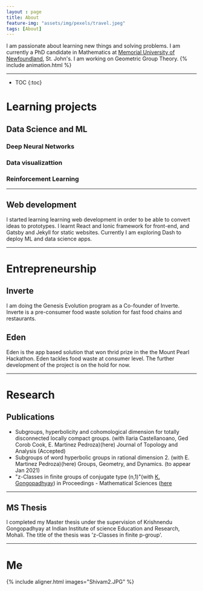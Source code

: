 ```yaml
---
layout : page
title: About
feature-img: "assets/img/pexels/travel.jpeg"
tags: [About]
---
```


I am passionate about learning new things and solving problems. I am currently a PhD candidate in Mathematics at [Memorial University of Newfoundland](https://www.mun.ca), St. John's. I am working on Geometric Group Theory. 
{% include animation.html %}

---

* TOC
{:toc}

# Learning projects


## Data Science and ML 

### Deep Neural Networks

### Data visualizattion

### Reinforcement Learning


--- 


## Web development
I started learning learning web development in order to be able to convert ideas to prototypes. I learnt React and Ionic framework for front-end, and
Gatsby and Jekyll for static websites. Currently I am exploring Dash to deploy ML and data science apps. 

---
# Entrepreneurship
## Inverte
I am doing the Genesis Evolution program as a Co-founder of Inverte. Inverte is a pre-consumer food waste solution for fast food chains and restaurants.
##  Eden 
Eden is the app based solution that won thrid prize in the the Mount Pearl Hackathon. Eden tackles food waste at consumer level. The further development of the project is on the hold for now. 

--- 


# Research


## Publications
* Subgroups, hyperbolicity and cohomological dimension for totally disconnected locally compact groups. (with Ilaria Castellanoano,  Ged Corob Cook, E. Martinez Pedroza)(here) Journal of Topology and Analysis (Accepted)
* Subgroups of word hyperbolic groups in rational dimension 2. (with E. Martinez Pedroza)(here) Groups, Geometry, and Dynamics. (to appear Jan 2021)
* "z-Classes in finite groups of conjugate type (n,1)"(with [K. Gongopadhyay](https://sites.google.com/site/krishnendug/)) in Proceedings - Mathematical Sciences  ([here](https://link.springer.com/article/10.1007/s12044-018-0412-5)

---

## MS Thesis 
I completed my Master thesis under the supervision of Krishnendu Gongopadhyay at Indian Institute of science Education and Research, Mohali. The title of the thesis was 'z-Classes in finite p-group'.

--- 
 




# Me
{% include aligner.html images="Shivam2.JPG" %}

<!---
#![Shivam]({{ "/assets/img/Shivam2.JPG" | relative_url}})
-->



